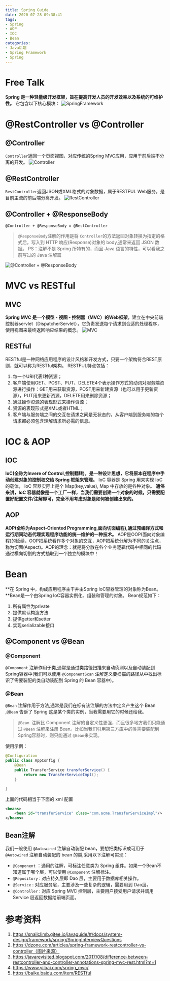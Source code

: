 ```yaml
---
title: Spring Guide
date: 2020-07-28 09:38:41
tags:
- Spring
- AOP
- IOC
- Bean
categories:
- Java后端
- Spring Framework
- Spring
---
```

# Free Talk
**Spring 是一种轻量级开发框架，旨在提高开发人员的开发效率以及系统的可维护性。**
它包含以下核心模块：
![SpringFramework](https://s1.ax1x.com/2020/07/28/ak6x8H.png)
<!--more-->
# @RestController vs @Controller
## @Controller
`Controller`返回一个页面视图，对应传统的Spring MVC应用，应用于前后端不分离的开发。
![Controller](https://s1.ax1x.com/2020/07/28/akgMSH.png)
## @RestController
`RestController`返回JSON或XML格式的对象数据，属于RESTFUL Web服务，是目前主流的前后端分离开发。
![RestController](https://s1.ax1x.com/2020/07/28/akgy7V.png)
## @Controller + @ResponseBody
`@Controller + @ResponseBody = @RestController`
> `@ResponseBody`注解的作用是将 `Controller`的方法返回对象转换为指定的格式后，写入到 HTTP 响应(Response)对象的 body,通常来返回 JSON 数据。
PS：注解不是 Spring 所特有的，而且 Java 语言的特性，可以看我之前写过的 Java 注解篇

![@Controller + @ResponseBody](https://s1.ax1x.com/2020/07/28/ak2cDI.png)
# MVC vs RESTful
## MVC
**Spring MVC 是一个模型 - 视图 - 控制器（MVC）的Web框架**，建立在中央前端控制器servlet（DispatcherServlet），它负责发送每个请求到合适的处理程序，使用视图来最终返回响应结果的概念。
![MVC](https://s1.ax1x.com/2020/07/28/akRvwt.png)
## RESTful
RESTful是一种网络应用程序的设计风格和开发方式，只要一个架构符合REST原则，就可以称为RESTful架构。
RESTFUL特点包括：
1. 每一个URI代表1种资源；
2. 客户端使用GET、POST、PUT、DELETE4个表示操作方式的动词对服务端资源进行操作：GET用来获取资源，POST用来新建资源（也可以用于更新资源），PUT用来更新资源，DELETE用来删除资源；
3. 通过操作资源的表现形式来操作资源；
4. 资源的表现形式是XML或者HTML；
5. 客户端与服务端之间的交互在请求之间是无状态的，从客户端到服务端的每个请求都必须包含理解请求所必需的信息。

# IOC & AOP
## IOC
**IoC(全称为Invere of Control,控制翻转)，是一种设计思想，它将原本在程序中手动创建对象的控制权交给 Spring 框架来管理。** IoC 容器是 Spring 用来实现 IoC 的载体， IoC 容器实际上是个 Map(key,value), Map 中存放的是各种对象。
**通俗来讲，IoC 容器就像是一个工厂一样，当我们需要创建一个对象的时候，只需要配置好配置文件/注解即可，完全不用考虑对象是如何被创建出来的。**
## AOP
**AOP(全称为Aspect-Oriented Programming,面向切面编程),通过预编译方式和运行期间动态代理实现程序功能的统一维护的一种技术。**
AOP是OOP(面向对象编程)的延续，OOP把系统看作多个对象的交互，AOP把系统分解为不同的关注点，称为切面(Aspect)。AOP的理念：就是将分散在各个业务逻辑代码中相同的代码通过横向切割的方式抽取到一个独立的模块中！
# Bean
**在 Spring 中，构成应用程序主干并由Spring IoC容器管理的对象称为Bean。**Bean是一个由Spring IoC容器实例化、组装和管理的对象。
Bean规范如下：
1. 所有属性为private
2. 提供默认构造方法
3. 提供getter和setter
4. 实现serializable接口

## @Component vs @Bean
### @Component
`@Component` 注解作用于类,通常是通过类路径扫描来自动侦测以及自动装配到Spring容器中(我们可以使用 `@ComponentScan` 注解定义要扫描的路径从中找出标识了需要装配的类自动装配到 Spring 的 Bean 容器中)。
### @Bean
`@Bean` 注解作用于方法,通常是我们在标有该注解的方法中定义产生这个 Bean ,`@Bean` 告诉了 Spring 这是某个类的实例，当我需要用它的时候还给我。
> `@Bean `注解比 Component 注解的自定义性更强，而且很多地方我们只能通过 `@Bean` 注解来注册 Bean。比如当我们引用第三方库中的类需要装配到 Spring容器时，则只能通过 `@Bean`来实现。

使用示例：
```Java
@Configuration
public class AppConfig {
    @Bean
    public TransferService transferService() {
        return new TransferServiceImpl();
    }

}
```
上面的代码相当于下面的 xml 配置
```xml
<beans>
    <bean id="transferService" class="com.acme.TransferServiceImpl"/>
</beans>
```
## Bean注解
我们一般使用 `@Autowired` 注解自动装配 bean，要想把类标识成可用于 `@Autowired` 注解自动装配的 bean 的类,采用以下注解可实现：
+ `@Component` ：通用的注解，可标注任意类为 Spring 组件。如果一个Bean不知道属于哪个层，可以使用 `@Component` 注解标注。
+ `@Repository` : 对应持久层即 Dao 层，主要用于数据库相关操作。
+ `@Service` : 对应服务层，主要涉及一些复杂的逻辑，需要用到 Dao层。
+ `@Controller` : 对应 Spring MVC 控制层，主要用户接受用户请求并调用 Service 层返回数据给前端页面。

# 参考资料
1. https://snailclimb.gitee.io/javaguide/#/docs/system-design/framework/spring/SpringInterviewQuestions
2. https://dzone.com/articles/spring-framework-restcontroller-vs-controller（图片来源）
3. https://javarevisited.blogspot.com/2017/08/difference-between-restcontroller-and-controller-annotations-spring-mvc-rest.html?m=1
4. https://www.yiibai.com/spring_mvc/
5. https://baike.baidu.com/item/RESTful